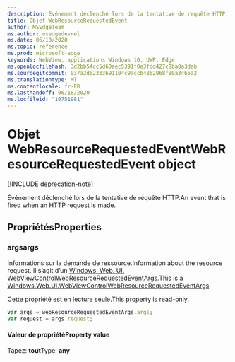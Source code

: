 ```yaml
---
description: Événement déclenché lors de la tentative de requête HTTP.
title: Objet WebResourceRequestedEvent
author: MSEdgeTeam
ms.author: msedgedevrel
ms.date: 06/10/2020
ms.topic: reference
ms.prod: microsoft-edge
keywords: WebView, applications Windows 10, UWP, Edge
ms.openlocfilehash: 3d2bb54cc5d60aec5391f0e3fdd427c8ba8a3dab
ms.sourcegitcommit: 037a2d62333691104c9accb4862968f80a3465a2
ms.translationtype: MT
ms.contentlocale: fr-FR
ms.lasthandoff: 06/18/2020
ms.locfileid: "10751981"
---
```

# <span data-ttu-id="6da64-104">Objet WebResourceRequestedEvent</span><span class="sxs-lookup"><span data-stu-id="6da64-104">WebResourceRequestedEvent object</span></span>  

[!INCLUDE [deprecation-note](../includes/deprecation-note.md)]  

<span data-ttu-id="6da64-105">Événement déclenché lors de la tentative de requête HTTP.</span><span class="sxs-lookup"><span data-stu-id="6da64-105">An event that is fired when an HTTP request is made.</span></span>  

## <span data-ttu-id="6da64-106">Propriétés</span><span class="sxs-lookup"><span data-stu-id="6da64-106">Properties</span></span>  

### <span data-ttu-id="6da64-107">args</span><span class="sxs-lookup"><span data-stu-id="6da64-107">args</span></span>  

<span data-ttu-id="6da64-108">Informations sur la demande de ressource.</span><span class="sxs-lookup"><span data-stu-id="6da64-108">Information about the resource request.</span></span>  <span data-ttu-id="6da64-109">Il s’agit d’un [Windows. Web. UI. WebViewControlWebResourceRequestedEventArgs](/uwp/api/windows.web.ui.webviewcontrolwebresourcerequestedeventargs).</span><span class="sxs-lookup"><span data-stu-id="6da64-109">This is a [Windows.Web.UI.WebViewControlWebResourceRequestedEventArgs](/uwp/api/windows.web.ui.webviewcontrolwebresourcerequestedeventargs).</span></span>  

<span data-ttu-id="6da64-110">Cette propriété est en lecture seule.</span><span class="sxs-lookup"><span data-stu-id="6da64-110">This property is read-only.</span></span>  

```javascript
var args = webResourceRequestedEventArgs.args;
var request = args.request;
```  

#### <span data-ttu-id="6da64-111">Valeur de propriété</span><span class="sxs-lookup"><span data-stu-id="6da64-111">Property value</span></span>  

<span data-ttu-id="6da64-112">Tapez: **tout**</span><span class="sxs-lookup"><span data-stu-id="6da64-112">Type: **any**</span></span>  
